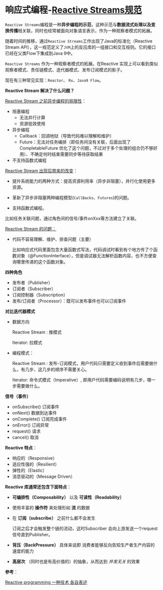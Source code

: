 # 响应式编程-[Reactive Streams规范](https://github.com/reactive-streams/reactive-streams-jvm)

`Reactive Streams`编程是一种**异步编程的示范**，这种示范与**数据流式处理以及变换传播**相关联，同时也经常被面向对象语言表示，作为一种观察者模式的拓展。

随着时间的推移，通过`Reactive Streams`工作出现了Java的标准化（Reactive Stream API），这一规范定义了`JVM`上的反应库的一组接口和交互规则。它的接口已经在父类Flow下集成到Java 9中。

`Reactive Streams`  作为一种观察者模式的拓展。在Reactive 实现上可以看到类似观察者模式、责任链模式、迭代器模式、发布订阅模式的影子。

现在有三种常见实现：`Reactor`、 `Rx`、`Java9 Flow`。

**Reactive Stream 解决了什么问题？**

<u>Reactive Stream 之前异步编程的局限性</u>：

+ 阻塞编程
  + 无法并行计算
  + 资源低效使用
+ 异步编程
  + Callback：回调地狱（导致代码难以理解和维护）
  + Future：无法对任务编排（即任务间没有关联，后面出现了 CompletableFuture 优化了这个问题，不过对于多个处理的组合仍不够好用）、不确定何时结束需要同步等待获取结果
+ 不支持函数式编程

<u>Reactive Stream 出现后带来的改变</u>：

+ 提升系统能力的两种方式：提高资源利用率（异步非阻塞），并行化使用更多资源。

+ 革新了异步非阻塞两种编程模型(`CallBacks`、`Futures`)的问题。

+ 支持函数式编程。

比如任务关联问题，通过角色间的信号/事件onXxx等方法建立了关联。

<u>Reactive Stream 的问题：</u>

+ 代码不容易理解、维护、排查问题（主要）

  比如响应式代码里面包含大量函数式写法，代码调试时看到有个地方传了个函数对象（@FunctionInterface），但是调试器无法解析函数内容，也不方便查询哪里传递的这个函数对象。

**四种角色**

+ 发布者（Publisher）
+ 订阅者（Subscriber）
+ 订阅控制器（Subscription）
+ 发布/订阅者（Processor）：既可以发布事件也可以订阅事件

**对比迭代器模式**

+ 数据方向

  Reactive Stream : 推模式

  Iterator: 拉模式

+ 编程模式：

  Reactive Stream : 发布-订阅模式，用户代码只需要定义收到事件后需要做什么，有几步，这几步的顺序不需要关心。

  Iterator: 命令式模式（Imperative）, 即用户代码需要编码说明有几步，哪一步需要做什么。

**信号（事件）**

+ onSubscribe() 订阅事件
+ onNext() 数据到达事件
+ onComplete() 订阅完成事件
+ onError() 订阅异常
+ request() 请求
+ cancel() 取消

**Reactive 特点**：

- 响应的（Responsive）
- 适应性强的（Resilient）
- 弹性的（Elastic）
- 消息驱动的（Message Driven）

**Reactive 库通常还包含下面特点**：

- **可编排性（Composability）** 以及 **可读性（Readability）**

- 使用丰富的 **操作符** 来处理形如 **流** 的数据

- 在 **订阅（subscribe）** 之前什么都不会发生

  订阅之后才会触发整个链的流动，这时Subscriber 会向上游发送一个request信号直到Publisher。

- **背压（BackPressure）** 具体来说即 消费者能够反向告知生产者生产内容的速度的能力

- **高层次** （同时也是有高价值的）的抽象，从而达到 *并发无关* 的效果

**参考**：

[Reactive programming 一种技术 各自表述](https://mercyblitz.github.io/2018/07/25/Reactive-Programming-%E4%B8%80%E7%A7%8D%E6%8A%80%E6%9C%AF-%E5%90%84%E8%87%AA%E8%A1%A8%E8%BF%B0/)

